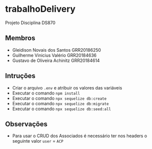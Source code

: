 # trabalhoDelivery
Projeto Disciplina DS870

## Membros

- Gleidison Novais dos Santos GRR20186250
- Guilherme Vinicius Valério GRR20184636
- Gustavo de Oliveira Achinitz GRR20184614

## Intruções

- Criar o arquivo `.env` e atribuir os valores das variáveis
- Executar o comando `npm install`
- Executar o comando `npx sequelize db:create`
- Executar o comando `npx sequelize db:migrate`
- Executar o comando `npx sequelize db:seed:all`

## Observações

- Para usar o CRUD dos Associados é necessário ter nos headers o seguinte valor `user` = `ACP`